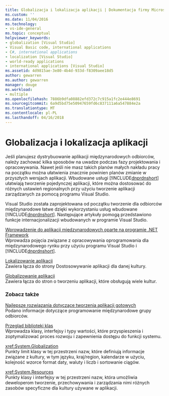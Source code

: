 ```yaml
---
title: Globalizacja i lokalizacja aplikacji | Dokumentacja firmy Microsoft
ms.custom: ''
ms.date: 11/04/2016
ms.technology:
- vs-ide-general
ms.topic: conceptual
helpviewer_keywords:
- globalization [Visual Studio]
- Visual Basic code, international applications
- C#, international applications
- localization [Visual Studio]
- world-ready applications
- international applications [Visual Studio]
ms.assetid: 4d9815ae-3e80-4b4d-933d-f8309aee18d5
author: gewarren
ms.author: gewarren
manager: douge
ms.workload:
- multiple
ms.openlocfilehash: 7886b9dfa08882efd372c7c915a1fc2e444e8691
ms.sourcegitcommit: 6a9d5bd75e50947659fd6c837111a6a547884e2a
ms.translationtype: MT
ms.contentlocale: pl-PL
ms.lasthandoff: 04/16/2018
---
```

# <a name="globalizing-and-localizing-applications"></a>Globalizacja i lokalizacja aplikacji

Jeśli planujesz dystrybuowanie aplikacji międzynarodowych odbiorców, należy zachować kilka sposobów na uwadze podczas fazy projektowania i opracowywania. Nawet jeśli nie masz takich planów małych nakładu pracy na początku można ułatwienia znacznie powinien planów zmianie w przyszłych wersjach aplikacji. Wbudowane usługi [!INCLUDE[dnprdnshort](../code-quality/includes/dnprdnshort_md.md)] ułatwiają tworzenie pojedynczej aplikacji, które można dostosować do różnych ustawień regionalnych przy użyciu tworzenie aplikacji zarządzanych za pomocą programu Visual Studio.  
  
 Visual Studio została zaprojektowana od początku tworzenie dla odbiorców międzynarodowe łatwe dzięki wykorzystaniu usług wbudowane [!INCLUDE[dnprdnshort](../code-quality/includes/dnprdnshort_md.md)]. Następujące artykuły pomogą przedstawiono funkcje internacjonalizacji wbudowanych w programie Visual Studio.  
  

 [Wprowadzenie do aplikacji międzynarodowych oparte na programie .NET Framework](../ide/introduction-to-international-applications-based-on-the-dotnet-framework.md)  
 Wprowadza pojęcia związane z opracowywania oprogramowania dla międzynarodowego rynku przy użyciu programu Visual Studio i [!INCLUDE[dnprdnshort](../code-quality/includes/dnprdnshort_md.md)].  
  
 [Lokalizowanie aplikacji](../ide/localizing-applications.md)  
 Zawiera łącza do strony Dostosowywanie aplikacji dla danej kultury.  
  
 [Globalizowanie aplikacji](../ide/globalizing-applications.md)  
 Zawiera łącza do stron o tworzeniu aplikacji, które obsługują wiele kultur.  
  
### <a name="see-also"></a>Zobacz także
  
 [Najlepsze rozwiązania dotyczące tworzenia aplikacji gotowych](http://msdn.microsoft.com/Library/f08169c7-aad8-4ec3-9a21-9ebd3b89986c)  
 Podano informacje dotyczące programowanie międzynarodowe grupy odbiorców.  
  
 [Przegląd biblioteki klas](/dotnet/standard/class-library-overview)  
 Wprowadza klasy, interfejsy i typy wartości, które przyspieszenia i zoptymalizować proces rozwoju i zapewnienia dostępu do funkcji systemu.  
  
 <xref:System.Globalization>  
 Punkty limit klasy w tej przestrzeni nazw, które definiują informacje związane z kultury, w tym języku, kraj/region, kalendarze w użyciu, kolejność wzorce format daty, waluty i liczb i sortowanie ciągów.  
  
 <xref:System.Resources>  
 Punkty klasy i interfejsy w tej przestrzeni nazw, która umożliwia deweloperom tworzenie, przechowywania i zarządzania nimi różnych zasobów specyficzne dla kultury używane w aplikacji.